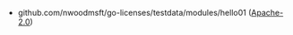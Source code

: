 
 - github.com/nwoodmsft/go-licenses/testdata/modules/hello01 ([Apache-2.0](https://github.com/nwoodmsft/go-licenses/blob/HEAD/testdata/modules/hello01/LICENSE))
